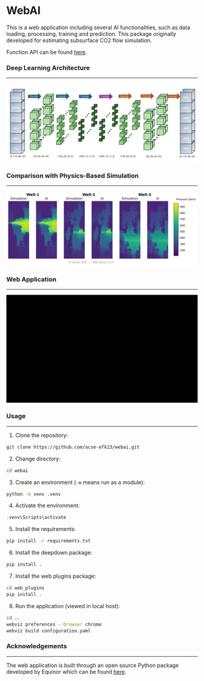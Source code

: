 # WebAI
This is a web application including several AI functionalities, such as data loading, processing, training and prediction. This package originally developed for estimating subsurface CO2 flow simulation.

Function API can be found [here](https://acse-efk23.github.io/WebAI/).

### Deep Learning Architecture
---
![Neural Network Architecture Figure](docs/images/arch.jpg)

### Comparison with Physics-Based Simulation
---
![AI Predictions vs Physics Simulation Figure](docs/images/comparison.png)

### Web Application
---
![Web Application Gif](docs/images/web.gif)

### Usage
---
1. Clone the repository:
```bash
git clone https://github.com/acse-efk23/webai.git
```

2. Change directory:
```bash
cd webai
```

3. Create an environment (`-m` means run as a module):
```bash
python -m venv .venv
```

4. Activate the environment:
```bash
.venv\Scripts\activate
```

5. Install the requirements:
```bash
pip install -r requirements.txt
```

6. Install the deepdown package:
```bash
pip install .
```

7. Install the web plugins package:
```bash
cd web_plugins
pip install .
```

8. Run the application (viewed in local host):
```bash
cd ..
webviz preferences --browser chrome
webviz build configuration.yaml
```

### Acknowledgements
---
The web application is built through an open source Python package developed by Equinor which can be found [here](https://github.com/equinor/webviz-config).
